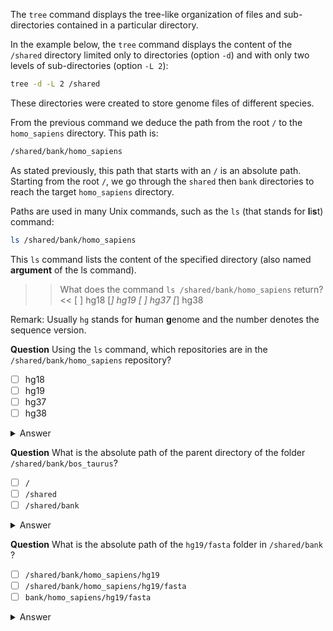 The `tree` command displays the tree-like organization of files and sub-directories contained in a particular directory.

In the example below, the `tree` command displays the content of the `/shared` directory limited only to directories (option `-d`) and with only two levels of sub-directories (option `-L 2`):

```bash
tree -d -L 2 /shared
```

These directories were created to store genome files of different species.

From the previous command we deduce the  path from the root `/` to the `homo_sapiens` directory. This path is:

```bash
/shared/bank/homo_sapiens
```

As stated previously, this path that starts with an `/` is an absolute path. Starting from the root  `/`, we go through the `shared` then `bank` directories to reach the target `homo_sapiens` directory.

Paths are used in many Unix commands, such as the `ls` (that stands for **l**i**s**t) command:

```bash
ls /shared/bank/homo_sapiens
```

This `ls` command lists the content of the specified directory (also named **argument** of the ls command).


>>What does the command `ls /shared/bank/homo_sapiens` return?<<
[ ] hg18
[*] hg19
[ ] hg37
[*] hg38

Remark: Usually `hg` stands for **h**uman **g**enome and the number denotes the sequence version.


**Question** Using the `ls` command, which repositories are in the `/shared/bank/homo_sapiens` repository?

- [ ] hg18
- [ ] hg19
- [ ] hg37
- [ ] hg38

<details>
<summary>Answer</summary>

hg19 and hg38

</details>


**Question** What is the absolute path of the parent directory of the folder `/shared/bank/bos_taurus`?

- [ ] `/`
- [ ] `/shared`
- [ ] `/shared/bank`

<details>
<summary>Answer</summary>

`/shared/bank`

</details>


**Question** What is the absolute path of the `hg19/fasta` folder in `/shared/bank` ?

- [ ] `/shared/bank/homo_sapiens/hg19`
- [ ] `/shared/bank/homo_sapiens/hg19/fasta`
- [ ] `bank/homo_sapiens/hg19/fasta`

<details>
<summary>Answer</summary>

`/shared/bank/homo_sapiens/hg19/fasta`

</details>
